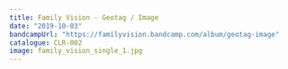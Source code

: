 ```yaml
---
title: Family Vision - Geotag / Image
date: "2019-10-03"
bandcampUrl: "https://familyvision.bandcamp.com/album/geotag-image"
catalogue: CLR-002
image: family_vision_single_1.jpg
---
```


